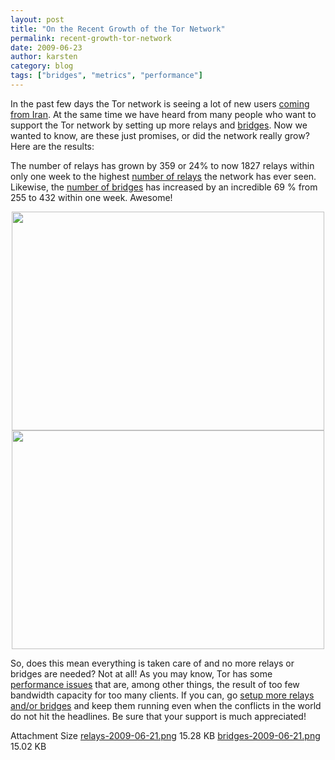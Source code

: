 ```yaml
---
layout: post
title: "On the Recent Growth of the Tor Network"
permalink: recent-growth-tor-network
date: 2009-06-23
author: karsten
category: blog
tags: ["bridges", "metrics", "performance"]
---
```


In the past few days the Tor network is seeing a lot of new users [coming from Iran](https://blog.torproject.org/blog/measuring-tor-and-iran). At the same time we have heard from many people who want to support the Tor network by setting up more relays and [bridges](https://www.torproject.org/bridges). Now we wanted to know, are these just promises, or did the network really grow? Here are the results:

The number of relays has grown by 359 or 24% to now 1827 relays within only one week to the highest [number of relays](https://git.torproject.org/checkout/metrics/master/report/dirarch/dirarch-2009-06-22.pdf) the network has ever seen. Likewise, the [number of bridges](https://git.torproject.org/checkout/metrics/master/report/bridges/bridges-2009-06-22.pdf) has increased by an incredible 69 % from 255 to 432 within one week. Awesome!

<center><img height="350" width="500" src="https://blog.torproject.org/files/relays-2009-06-21.png"></center>

<center><img height="350" width="500" src="https://blog.torproject.org/files/bridges-2009-06-21.png"></center>

So, does this mean everything is taken care of and no more relays or bridges are needed? Not at all! As you may know, Tor has some [performance issues](https://blog.torproject.org/blog/why-tor-is-slow) that are, among other things, the result of too few bandwidth capacity for too many clients. If you can, go [setup more relays and/or bridges](https://www.torproject.org/docs/tor-doc-relay) and keep them running even when the conflicts in the world do not hit the headlines. Be sure that your support is much appreciated!

<thead><tr>
<th>Attachment</th>
<th>Size</th> </tr></thead><tbody>
 <tr class="odd">
<td><a href="https://blog.torproject.org/files/relays-2009-06-21.png">relays-2009-06-21.png</a></td>
<td>15.28 KB</td> </tr>
 <tr class="even">
<td><a href="https://blog.torproject.org/files/bridges-2009-06-21.png">bridges-2009-06-21.png</a></td>
<td>15.02 KB</td> </tr>
</tbody>

